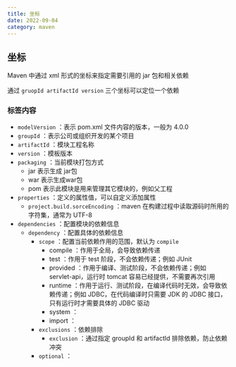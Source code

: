 ```yaml
---
title: 坐标
date: 2022-09-04
category: maven
---
```


## 坐标

Maven 中通过 xml 形式的坐标来指定需要引用的 jar 包和相关依赖

通过 `gruopId artifactId version` 三个坐标可以定位一个依赖

### 标签内容

* `modelVersion` ：表示 pom.xml 文件内容的版本，一般为 4.0.0
* `groupId` ：表示公司或组织开发的某个项目
* `artifactId` ：模块工程名称
* `version` ：模板版本
* `packaging` ：当前模块打包方式
  * jar 表示生成 jar包
  * war 表示生成war包
  * pom 表示此模块是用来管理其它模块的，例如父工程
* `properties` ：定义的属性值，可以自定义添加属性
  * `project.build.sorceEncoding` ：maven 在构建过程中读取源码时所用的字符集，通常为 UTF-8
* `dependencies` ：配置模块的依赖信息
  * `dependency` ：配置具体的依赖信息
    * `scope` ：配置当前依赖作用的范围，默认为 `compile` 
      * compile ：作用于全局，会导致依赖传递
      * test ：作用于 test 阶段，不会依赖传递；例如 JUnit
      * provided ：作用于编译、测试阶段，不会依赖传递；例如 servlet-api，运行时 tomcat 容易已经提供，不需要再次引用
      * runtime ：作用于运行、测试阶段，在编译代码时无效，会导致依赖传递；例如 JDBC，在代码编译时只需要 JDK 的 JDBC 接口，只有运行时才需要具体的 JDBC 驱动
      * system ：
      * import ：
    * `exclusions` ：依赖排除
      * `exclusion` ：通过指定 groupId 和 artifactId 排除依赖，防止依赖冲突
    * `optional` ：


